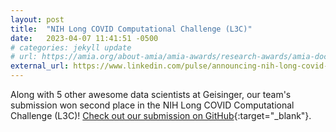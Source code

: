 ```yaml
---
layout: post
title:  "NIH Long COVID Computational Challenge (L3C)"
date:   2023-04-07 11:41:51 -0500
# categories: jekyll update
# url: https://amia.org/about-amia/amia-awards/research-awards/amia-doctoral-dissertation-award
external_url: https://www.linkedin.com/pulse/announcing-nih-long-covid-computational/?published=t
---
```


Along with 5 other awesome data scientists at Geisinger, our team's submission won second place in the NIH Long COVID Computational Challenge (L3C)! [Check out our submission on GitHub](https://github.com/geisinger-ai-lab/gail-l3c){:target="_blank"}.